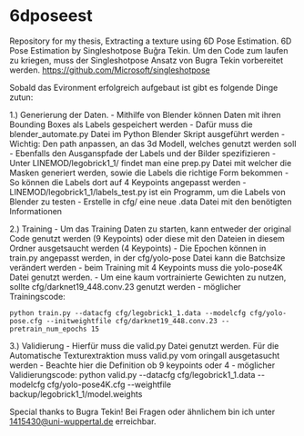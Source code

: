 # 6dposeest
Repository for my thesis, Extracting a texture using 6D Pose Estimation. 6D Pose Estimation by Singleshotpose Buğra Tekin.
Um den Code zum laufen zu kriegen, muss der Singleshotpose Ansatz von Bugra Tekin vorbereitet werden. 
https://github.com/Microsoft/singleshotpose

Sobald das Evironment erfolgreich aufgebaut ist gibt es folgende Dinge zutun:

1.) Generierung der Daten.
	- Mithilfe von Blender können Daten mit ihren Bounding Boxes als Labels gespeichert werden
	- Dafür muss die blender_automate.py Datei im Python Blender Skript ausgeführt werden
		- Wichtig: Den path anpassen, an das 3d Modell, welches genutzt werden soll
		- Ebenfalls den Ausganspfade der Labels und der Bilder spezifizieren
	- Unter LINEMOD/legobrick1_1/ findet man eine prep.py Datei mit welcher die Masken generiert werden, sowie die Labels die richtige Form bekommen
	- So können die Labels dort auf 4 Keypoints angepasst werden
	- LINEMOD/legobrick1_1/labels_test.py ist ein Programm, um die Labels von Blender zu testen
	- Erstelle in cfg/ eine neue .data Datei mit den benötigten Informationen

2.) Training
	- Um das Training Daten zu starten, kann entweder der original Code  genutzt werden (9 Keypoints) oder 
		diese mit den Dateien in diesem Ordner ausgetsaucht werden (4 Keypoints)
	- Die Epochen können in train.py angepasst werden, in der cfg/yolo-pose Datei kann die Batchsize verändert werden
	- beim Training mit 4 Keypoints muss die yolo-pose4K Datei genutzt werden. 
	- Um eine kaum vortrainierte Gewichten zu nutzen, sollte cfg/darknet19_448.conv.23 genutzt werden
	- möglicher Trainingscode:
	
	python train.py --datacfg cfg/legobrick1_1.data --modelcfg cfg/yolo-pose.cfg --initweightfile cfg/darknet19_448.conv.23 --pretrain_num_epochs 15

3.) Validierung
	- Hierfür muss die valid.py Datei genutzt werden. Für die Automatische Texturextraktion muss valid.py vom oringall ausgetasucht werden
	- Beachte hier die Definition ob 9 keypoints oder 4
	- möglicher Validierungscode:
	python valid.py --datacfg cfg/legobrick1_1.data --modelcfg cfg/yolo-pose4K.cfg --weightfile backup/legobrick1_1/model.weights

Special thanks  to Bugra Tekin!
Bei Fragen oder ähnlichem bin ich unter 1415430@uni-wuppertal.de erreichbar.
